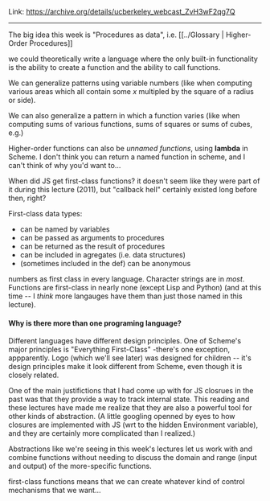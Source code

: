 Link: https://archive.org/details/ucberkeley_webcast_ZvH3wF2qg7Q

---

The big idea this week is "Procedures as data", i.e. [[../Glossary | Higher-Order Procedures]]

we could theoretically write a language where the only built-in functionality is the ability to create a function and the ability to call functions.

We can generalize patterns using variable numbers (like when computing various areas which all contain some *x* multipled by the square of a radius or side).

We can also generalize a pattern in which a function varies (like when computing sums of various functions, sums of squares or sums of cubes, e.g.)

Higher-order functions can also be *unnamed functions*, using **lambda** in Scheme. I don't think you can return a named function in scheme, and I can't think of why you'd want to...

When did JS get first-class functions? it doesn't seem like they were part of it during this lecture (2011), but "callback hell" certainly existed long before then, right?

First-class data types:
-	can be named by variables
-	can be passed as arguments to procedures
-	can be returned as the result of procedures
-	can be included in agregates (i.e. data structures)
-	(sometimes included in the def) can be anonymous

numbers as first class in every language. Character strings are in *most*. Functions are first-class in nearly none (except Lisp and Python) (and at this time -- I *think* more langauges have them than just those named in this lecture).

#### Why is there more than one programing language?
Different languages have different design principles.
One of Scheme's major principles is "Everything First-Class" -there's one exception, appparently.
Logo (which we'll see later) was designed for children -- it's design principles make it look different from Scheme, even though it is closely related.

One of the main justifictions that I had come up with for JS closrues in the past was that they provide a way to track internal state. This reading and these lectures have made me realize that they are also a powerful tool for other kinds of abstraction. 
(A little googling openned by eyes to how closures are implemented with JS (wrt to the hidden Environment variable), and they are certainly more complicated than I realized.)

Abstractions like we're seeing in this week's lectures let us work with and combine functions without needing to discuss the domain and range (input and output) of the more-specific functions.

first-class functions means that we can create whatever kind of control mechanisms that we want...